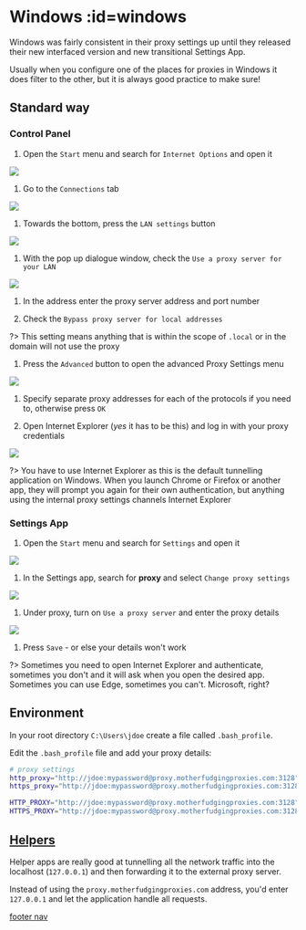 # <i class="i-windows"></i> Windows :id=windows

Windows was fairly consistent in their proxy settings up until they released their new interfaced version and new transitional Settings App.

Usually when you configure one of the places for proxies in Windows it does filter to the other, but it is always good practice to make sure!

## Standard way

### Control Panel

1. Open the `Start` menu and search for `Internet Options` and open it

 ![](../assets/windows/image01.jpg)

1. Go to the `Connections` tab

 ![](../assets/windows/image02.jpg)

1. Towards the bottom, press the `LAN settings` button

 ![](../assets/windows/image03.jpg)

1. With the pop up dialogue window, check the `Use a proxy server for your LAN`

 ![](../assets/windows/image04.jpg)

1. In the address enter the proxy server address and port number

1. Check the `Bypass proxy server for local addresses`

  ?> This setting means anything that is within the scope of `.local` or in the domain will not use the proxy

1. Press the `Advanced` button to open the advanced Proxy Settings menu

 ![](../assets/windows/image05.jpg)

1. Specify separate proxy addresses for each of the protocols if you need to, otherwise press `OK`

1. Open Internet Explorer (_yes_ it has to be this) and log in with your proxy credentials

 ![](../assets/windows/image06.jpg)

 ?> You have to use Internet Explorer as this is the default tunnelling application on Windows. When you launch Chrome or Firefox or another app, they will prompt you again for their own authentication, but anything using the internal proxy settings channels Internet Explorer

### Settings App

1. Open the `Start` menu and search for `Settings` and open it

 ![](../assets/windows/image07.jpg)

1. In the Settings app, search for **proxy** and select `Change proxy settings`

 ![](../assets/windows/image08.jpg)

1. Under proxy, turn on `Use a proxy server` and enter the proxy details

 ![](../assets/windows/image09.jpg)

1. Press `Save` - or else your details won't work

?> Sometimes you need to open Internet Explorer and authenticate, sometimes you don't and it will ask when you open the desired app. Sometimes you can use Edge, sometimes you can't. Microsoft, right?

## Environment

In your root directory `C:\Users\jdoe` create a file called `.bash_profile`.

Edit the `.bash_profile` file and add your proxy details:

```sh
# proxy settings
http_proxy="http://jdoe:mypassword@proxy.motherfudgingproxies.com:3128"
https_proxy="http://jdoe:mypassword@proxy.motherfudgingproxies.com:3128"

HTTP_PROXY="http://jdoe:mypassword@proxy.motherfudgingproxies.com:3128"
HTTPS_PROXY="http://jdoe:mypassword@proxy.motherfudgingproxies.com:3128"
```

## [Helpers](/proxy/helper)

Helper apps are really good at tunnelling all the network traffic into the localhost (`127.0.0.1`) and then forwarding it to the external proxy server.

Instead of using the `proxy.motherfudgingproxies.com` address, you'd enter `127.0.0.1` and let the application handle all requests.

[footer nav](../site/footer.md ':include')
